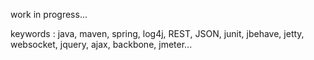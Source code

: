 work in progress...

keywords : java, maven, spring, log4j, REST, JSON, junit, jbehave, jetty, websocket, jquery, ajax, backbone, jmeter...